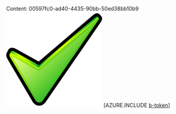 Content: 00597fc0-ad40-4435-90bb-50ed38bb10b9![image](e2171dcc-10f4-4981-b27d-93c49ecf6a6c.png)
[AZURE.INCLUDE [b-token](b60f2011-7835-416a-8fe9-257cb1a6d1e2.md)]
